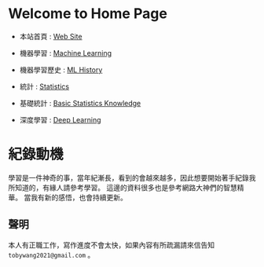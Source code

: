 # Welcome to Home Page

- 本站首頁 : [Web Site](https://tobytoy.github.io/OpenResource/)

- 機器學習 : [Machine Learning](https://tobytoy.github.io/OpenResource/machine-learning(scikit-learn)/)
- 機器學習歷史 : [ML History](https://tobytoy.github.io/OpenResource/machine-learning(scikit-learn)/jupyter/簡介(Introduction)/)
- 統計 : [Statistics](https://tobytoy.github.io/OpenResource/statistics/)
- 基礎統計 : [Basic Statistics Knowledge](https://tobytoy.github.io/OpenResource/statistics/基礎統計(basic)/)
- 深度學習 : [Deep Learning](https://tobytoy.github.io/OpenResource/deep-learning/)

# 紀錄動機

學習是一件神奇的事，當年紀漸長，看到的會越來越多，因此想要開始著手紀錄我所知道的，有緣人請參考學習。
這邊的資料很多也是參考網路大神們的智慧精華。
當我有新的感悟，也會持續更新。

## 聲明

本人有正職工作，寫作進度不會太快，如果內容有所疏漏請來信告知 ```tobywang2021@gmail.com``` 。
